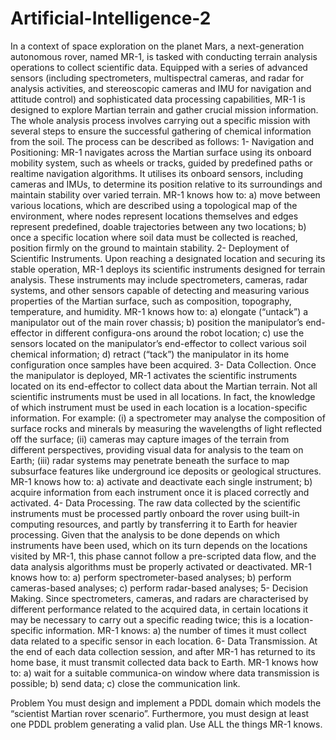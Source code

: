 # Artificial-Intelligence-2


In a context of space exploration on the planet Mars, a next-generation autonomous rover, named MR-1, is tasked with conducting terrain analysis operations to collect scientific data. Equipped with a series of advanced sensors (including spectrometers, multispectral cameras, and radar for analysis activities, and stereoscopic cameras and IMU for navigation and attitude control) and sophisticated data processing capabilities, MR-1 is designed to explore Martian terrain and gather crucial mission information.
The whole analysis process involves carrying out a specific mission with several steps to ensure the successful gathering of chemical information from the soil. The process can be described as follows:
1- Navigation and Positioning: MR-1 navigates across the Martian surface using its onboard mobility system, such as wheels or tracks, guided by predefined paths or realtime navigation algorithms. It utilises its onboard sensors, including cameras and IMUs, to determine its position relative to its surroundings and maintain stability over varied terrain.
MR-1 knows how to: 
a) move between various locations, which are described using a topological map of the environment, where nodes represent locations themselves and edges represent predefined, doable trajectories between any two locations;
b) once a specific location where soil data must be collected is reached, position firmly on the ground to maintain stability.
2- Deployment of Scientific Instruments. Upon reaching a designated location and securing its stable operation, MR-1 deploys its scientific instruments designed for terrain analysis. These instruments may include spectrometers, cameras, radar systems, and other sensors capable of detecting and measuring various properties of the Martian surface, such as composition, topography, temperature, and humidity.
MR-1 knows how to: 
a) elongate (“untack”) a manipulator out of the main rover chassis; b) position the manipulator’s end-effector in different configura-ons around the robot location;
c) use the sensors located on the manipulator’s end-effector to collect various soil chemical information;
d) retract (“tack”) the manipulator in its home configuration once samples have been acquired.
3- Data Collection. Once the manipulator is deployed, MR-1 activates the scientific instruments located on its end-effector to collect data about the Martian terrain. Not all scientific instruments must be used in all locations. In fact, the knowledge of which instrument must be used in each location is a location-specific information. For example: (i) a spectrometer may analyse the composition of surface rocks and minerals by measuring the wavelengths of light reflected off the surface; (ii) cameras may capture images of the terrain from different perspectives, providing visual data for analysis to the team on Earth; (iii) radar systems may penetrate beneath the surface to map subsurface features like underground ice deposits or geological structures.
MR-1 knows how to: 
a) activate and deactivate each single instrument; 
b) acquire information from each instrument once it is placed correctly and activated.
4- Data Processing. The raw data collected by the scientific instruments must be processed partly onboard the rover using built-in computing resources, and partly by transferring it to Earth for heavier processing. Given that the analysis to be done depends on which instruments have been used, which on its turn depends on the locations visited by MR-1, this phase cannot follow a pre-scripted data flow, and the data analysis algorithms must be properly activated or deactivated.
MR-1 knows how to: 
a) perform spectrometer-based analyses; 
b) perform cameras-based analyses; 
c) perform radar-based analyses;
5- Decision Making. Since spectrometers, cameras, and radars are characterised by different performance related to the acquired data, in certain locations it may be necessary to carry out a specific reading twice; this is a location-specific information.
MR-1 knows: 
a) the number of times it must collect data related to a specific sensor in each location.
6- Data Transmission. At the end of each data collection session, and after MR-1 has returned to its home base, it must transmit collected data back to Earth.
MR-1 knows how to: 
a) wait for a suitable communica-on window where data transmission is possible; 
b) send data;
c) close the communication link.

Problem
You must design and implement a PDDL domain which models the “scientist Martian rover scenario”. Furthermore, you must design at least one PDDL problem generating a valid plan. Use ALL the things MR-1 knows.
